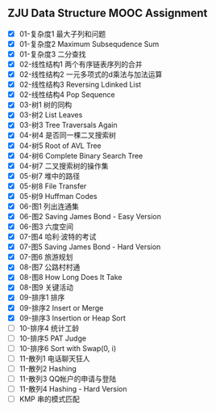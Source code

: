 ## ZJU Data Structure MOOC Assignment

- [x] 01-复杂度1 最大子列和问题  
- [x] 01-复杂度2 Maximum Subsequdence Sum
- [x] 01-复杂度3 二分查找
- [x] 02-线性结构1 两个有序链表序列的合并
- [x] 02-线性结构2 一元多项式的d乘法与加法运算
- [x] 02-线性结构3 Reversing Ldinked List
- [x] 02-线性结构4 Pop Sequence
- [x] 03-树1 树的同构
- [x] 03-树2 List Leaves
- [x] 03-树3 Tree Traversals Again
- [x] 04-树4 是否同一棵二叉搜索树
- [x] 04-树5 Root of AVL Tree
- [x] 04-树6 Complete Binary Search Tree
- [x] 04-树7 二叉搜索树的操作集
- [x] 05-树7 堆中的路径
- [x] 05-树8 File Transfer
- [x] 05-树9 Huffman Codes
- [x] 06-图1 列出连通集
- [x] 06-图2 Saving James Bond - Easy Version
- [x] 06-图3 六度空间
- [x] 07-图4 哈利·波特的考试
- [x] 07-图5 Saving James Bond - Hard Version
- [x] 07-图6 旅游规划
- [x] 08-图7 公路村村通
- [x] 08-图8 How Long Does It Take
- [x] 08-图9 关键活动
- [x] 09-排序1 排序
- [x] 09-排序2 Insert or Merge
- [x] 09-排序3 Insertion or Heap Sort
- [ ] 10-排序4 统计工龄
- [ ] 10-排序5 PAT Judge
- [ ] 10-排序6 Sort with Swap(0, i)
- [ ] 11-散列1 电话聊天狂人
- [ ] 11-散列2 Hashing
- [ ] 11-散列3 QQ帐户的申请与登陆
- [ ] 11-散列4 Hashing - Hard Version
- [ ] KMP 串的模式匹配